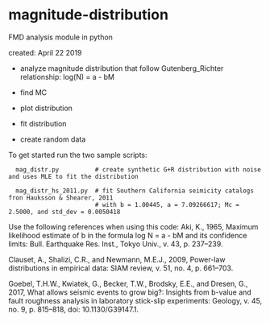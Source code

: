 # magnitude-distribution
FMD analysis module in python

created: April 22 2019

- analyze magnitude distribution that follow Gutenberg_Richter relationship:
log(N) = a - bM

- find MC
- plot distribution
- fit distribution 
- create random data

To get started run the two sample scripts:

      mag_distr.py          # create synthetic G+R distribution with noise and uses MLE to fit the distribution
      
      mag_distr_hs_2011.py  # fit Southern California seimicity catalogs fron Hauksson & Shearer, 2011
                            # with b = 1.00445, a = 7.09266617; Mc = 2.5000, and std_dev = 0.0050418

Use the following references when using this code:
Aki, K., 1965, Maximum likelihood estimate of b in the formula log N = a - bM and its confidence limits: Bull. Earthquake Res. Inst., Tokyo Univ., v. 43, p. 237–239.

Clauset, A., Shalizi, C.R., and Newmann, M.E.J., 2009, Power-law distributions in empirical data: SIAM review, v. 51, no. 4, p. 661–703.

Goebel, T.H.W., Kwiatek, G., Becker, T.W., Brodsky, E.E., and Dresen, G., 2017, What allows seismic events to grow big?: Insights from b-value and fault roughness analysis in laboratory stick-slip experiments: Geology, v. 45, no. 9, p. 815–818, doi: 10.1130/G39147.1.
